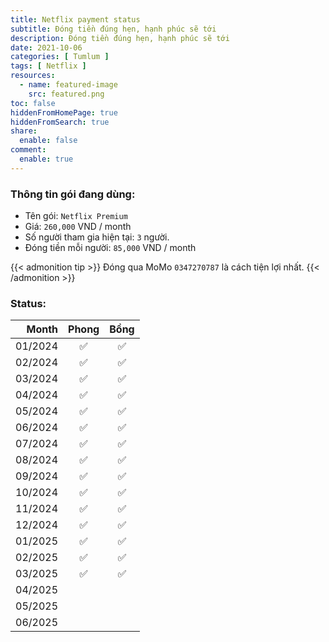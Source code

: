 ```yaml
---
title: Netflix payment status
subtitle: Đóng tiền đúng hẹn, hạnh phúc sẽ tới
description: Đóng tiền đúng hẹn, hạnh phúc sẽ tới
date: 2021-10-06
categories: [ Tumlum ]
tags: [ Netflix ]
resources:
  - name: featured-image
    src: featured.png
toc: false
hiddenFromHomePage: true
hiddenFromSearch: true
share:
  enable: false
comment:
  enable: true
---
```


### Thông tin gói đang dùng:

* Tên gói: `Netflix Premium`
* Giá: `260,000` VND / month
* Số người tham gia hiện tại: `3` người.
* Đóng tiền mỗi người: `85,000` VND / month

{{< admonition tip >}}
Đóng qua MoMo `0347270787` là cách tiện lợi nhất.
{{< /admonition >}}

### Status:

| Month   | Phong|  Bồng |
| ------: | :--: |  :--: |
| 01/2024 |  ✅  |   ✅  |
| 02/2024 |  ✅  |   ✅  |
| 03/2024 |  ✅  |   ✅  |
| 04/2024 |  ✅  |   ✅  |
| 05/2024 |  ✅  |   ✅  |
| 06/2024 |  ✅  |   ✅  |
| 07/2024 |  ✅  |   ✅  |
| 08/2024 |  ✅  |   ✅  |
| 09/2024 |  ✅  |   ✅  |
| 10/2024 |  ✅  |   ✅  |
| 11/2024 |  ✅  |   ✅  |
| 12/2024 |  ✅  |   ✅  |
| 01/2025 |  ✅  |   ✅  |
| 02/2025 |  ✅  |   ✅   |
| 03/2025 |  ✅  |   ✅  |
| 04/2025 |      |      |
| 05/2025 |      |      |
| 06/2025 |      |      |

